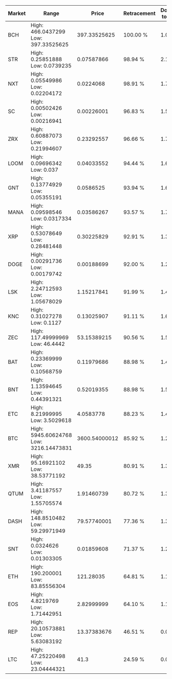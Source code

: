 | Market | Range | Price| Retracement | Doubles to 50% |
| --- | --- | --- | --- | --- |
| BCH | High: 466.0437299<br />Low: 397.33525625 | 397.33525625 | 100.00 % | 1.09 |
| STR | High: 0.25851888<br />Low: 0.0739235 | 0.07587866 | 98.94 % | 2.19 |
| NXT | High: 0.05549986<br />Low: 0.02204172 | 0.0224068 | 98.91 % | 1.73 |
| SC | High: 0.00502426<br />Low: 0.00216941 | 0.00226001 | 96.83 % | 1.59 |
| ZRX | High: 0.60887073<br />Low: 0.21994607 | 0.23292557 | 96.66 % | 1.78 |
| LOOM | High: 0.09696342<br />Low: 0.037 | 0.04033552 | 94.44 % | 1.66 |
| GNT | High: 0.13774929<br />Low: 0.05355191 | 0.0586525 | 93.94 % | 1.63 |
| MANA | High: 0.09598546<br />Low: 0.0317334 | 0.03586267 | 93.57 % | 1.78 |
| XRP | High: 0.53078649<br />Low: 0.28481448 | 0.30225829 | 92.91 % | 1.35 |
| DOGE | High: 0.00291736<br />Low: 0.00179742 | 0.00188699 | 92.00 % | 1.25 |
| LSK | High: 2.24712593<br />Low: 1.05678029 | 1.15217841 | 91.99 % | 1.43 |
| KNC | High: 0.31027278<br />Low: 0.1127 | 0.13025907 | 91.11 % | 1.62 |
| ZEC | High: 117.49999969<br />Low: 46.4442 | 53.15389215 | 90.56 % | 1.54 |
| BAT | High: 0.23369999<br />Low: 0.10568759 | 0.11979686 | 88.98 % | 1.42 |
| BNT | High: 1.13594645<br />Low: 0.44391321 | 0.52019355 | 88.98 % | 1.52 |
| ETC | High: 8.21999995<br />Low: 3.5029618 | 4.0583778 | 88.23 % | 1.44 |
| BTC | High: 5945.60624768<br />Low: 3216.14473831 | 3600.54000012 | 85.92 % | 1.27 |
| XMR | High: 95.16921102<br />Low: 38.53771192 | 49.35 | 80.91 % | 1.35 |
| QTUM | High: 3.41187557<br />Low: 1.55705574 | 1.91460739 | 80.72 % | 1.30 |
| DASH | High: 148.8510482<br />Low: 59.29971949 | 79.57740001 | 77.36 % | 1.31 |
| SNT | High: 0.0324626<br />Low: 0.01303305 | 0.01859608 | 71.37 % | 1.22 |
| ETH | High: 190.200001<br />Low: 83.85556304 | 121.28035 | 64.81 % | 1.13 |
| EOS | High: 4.8219769<br />Low: 1.71442951 | 2.82999999 | 64.10 % | 1.15 |
| REP | High: 20.10573881<br />Low: 5.63083192 | 13.37383676 | 46.51 % | 0.00 |
| LTC | High: 47.25220498<br />Low: 23.04444321 | 41.3 | 24.59 % | 0.00 |

